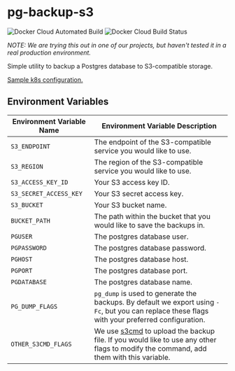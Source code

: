 # pg-backup-s3

![Docker Cloud Automated Build](https://img.shields.io/docker/cloud/automated/ephemerecreative/pg-backup-s3) ![Docker Cloud Build Status](https://img.shields.io/docker/cloud/build/ephemerecreative/pg-backup-s3)

_NOTE: We are trying this out in one of our projects, but haven't tested it in a real production environment._

Simple utility to backup a Postgres database to S3-compatible storage.

[Sample k8s configuration.](./examples/k8s)

## Environment Variables

| Environment Variable Name | Environment Variable Description                                                                                                                                  |
|---------------------------|-------------------------------------------------------------------------------------------------------------------------------------------------------------------|
| `S3_ENDPOINT`             | The endpoint of the S3-compatible service you would like to use.                                                                                                  |
| `S3_REGION`               | The region of the S3-compatible service you would like to use.                                                                                                    |
| `S3_ACCESS_KEY_ID`        | Your S3 access key ID.                                                                                                                                            |
| `S3_SECRET_ACCESS_KEY`    | Your S3 secret access key.                                                                                                                                        |
| `S3_BUCKET`               | Your S3 bucket name.                                                                                                                                              |
| `BUCKET_PATH`             | The path within the bucket that you would like to save the backups in.                                                                                            |
| `PGUSER`                  | The postgres database user.                                                                                                                                       |
| `PGPASSWORD`              | The postgres database password.                                                                                                                                   |
| `PGHOST`                  | The postgres database host.                                                                                                                                       |
| `PGPORT`                  | The postgres database port.                                                                                                                                       |
| `PGDATABASE`              | The postgres database name.                                                                                                                                       |
| `PG_DUMP_FLAGS`           | `pg_dump` is used to generate the backups. By default we export using `-Fc`, but you can replace these flags with your preferred configuration.                   |
| `OTHER_S3CMD_FLAGS`       | We use [s3cmd](https://s3tools.org/usage) to upload the backup file. If you would like to use any other flags to modify the command, add them with this variable. |

